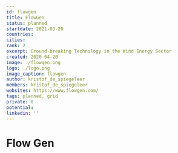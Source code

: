 ```yaml
---
id: flowgen
title: FlowGen
status: planned
startdate: 2021-03-20
countries:
cities:
rank: 2
excerpt: Ground-breaking Technology in the Wind Energy Sector
created: 2020-04-20
image: ./flowgen.png
logo: ./logo.png
image_caption: flowgen
author: kristof_de_spiegeleer
members: kristof_de_spiegeleer
websites: https://www.flowgen.com/
tags: planned, grid
private: 0
potential: 
linkedin: ''
---
```


# Flow Gen
